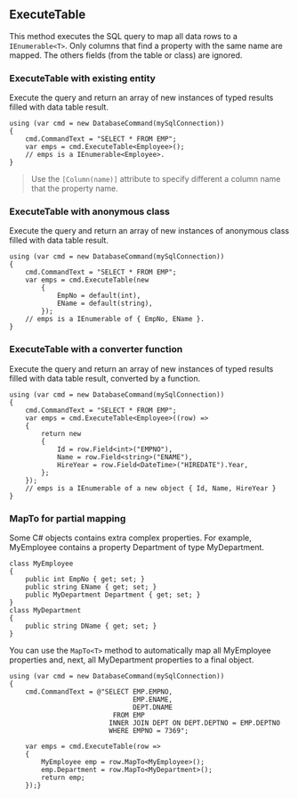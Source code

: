 ## ExecuteTable

This method executes the SQL query to map all data rows to a `IEnumerable<T>`.
Only columns that find a property with the same name are mapped. 
The others fields (from the table or class) are ignored.

### ExecuteTable with existing entity

Execute the query and return an array of new instances of typed results 
filled with data table result.

```CSharp
using (var cmd = new DatabaseCommand(mySqlConnection))
{
    cmd.CommandText = "SELECT * FROM EMP";
    var emps = cmd.ExecuteTable<Employee>();
    // emps is a IEnumerable<Employee>.
}
```

> Use the `[Column(name)]` attribute to specify different a column name that the property name. 

### ExecuteTable with anonymous class

Execute the query and return an array of new instances of anonymous class 
filled with data table result.

```CSharp
using (var cmd = new DatabaseCommand(mySqlConnection))
{
    cmd.CommandText = "SELECT * FROM EMP";
    var emps = cmd.ExecuteTable(new
        {
            EmpNo = default(int),
            EName = default(string),
        });
    // emps is a IEnumerable of { EmpNo, EName }.
}
```

### ExecuteTable with a converter function

Execute the query and return an array of new instances of typed results 
filled with data table result, converted by a function.

```CSharp
using (var cmd = new DatabaseCommand(mySqlConnection))
{
    cmd.CommandText = "SELECT * FROM EMP";
    var emps = cmd.ExecuteTable<Employee>((row) => 
    {
        return new
        {
            Id = row.Field<int>("EMPNO"),
            Name = row.Field<string>("ENAME"),
            HireYear = row.Field<DateTime>("HIREDATE").Year,
        };
    });
    // emps is a IEnumerable of a new object { Id, Name, HireYear }
}
```

### MapTo for partial mapping

Some C# objects contains extra complex properties. 
For example, MyEmployee contains a property Department of type MyDepartment.

```CSharp
class MyEmployee
{
    public int EmpNo { get; set; }
    public string EName { get; set; }
    public MyDepartment Department { get; set; }
}
class MyDepartment
{
    public string DName { get; set; }
}
```

You can use the `MapTo<T>` method to automatically map all MyEmployee properties and, next, all MyDepartment properties to a final object.

```CSharp
using (var cmd = new DatabaseCommand(mySqlConnection))
{
    cmd.CommandText = @"SELECT EMP.EMPNO,
                               EMP.ENAME,                                         
                               DEPT.DNAME
                          FROM EMP 
                         INNER JOIN DEPT ON DEPT.DEPTNO = EMP.DEPTNO
                         WHERE EMPNO = 7369";

    var emps = cmd.ExecuteTable(row => 
    {
        MyEmployee emp = row.MapTo<MyEmployee>();
        emp.Department = row.MapTo<MyDepartment>();
        return emp;
    });}
```
